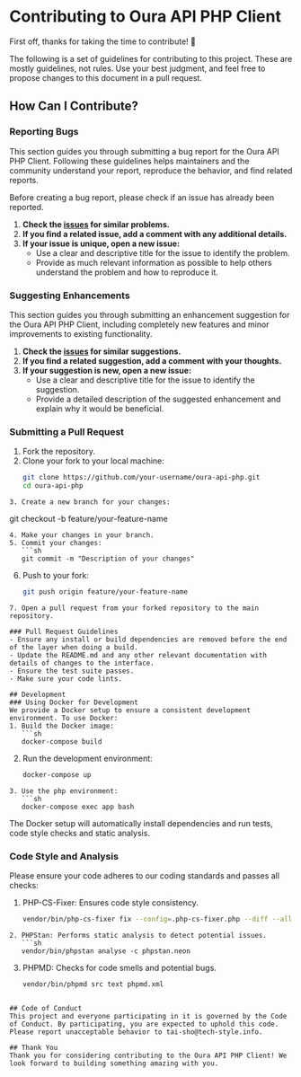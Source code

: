 # Contributing to Oura API PHP Client

First off, thanks for taking the time to contribute! 🎉

The following is a set of guidelines for contributing to this project. These are mostly guidelines, not rules. Use your best judgment, and feel free to propose changes to this document in a pull request.

## How Can I Contribute?

### Reporting Bugs

This section guides you through submitting a bug report for the Oura API PHP Client. Following these guidelines helps maintainers and the community understand your report, reproduce the behavior, and find related reports.

Before creating a bug report, please check if an issue has already been reported.

1. **Check the [issues](https://github.com/your-username/oura-api-php/issues) for similar problems.**
2. **If you find a related issue, add a comment with any additional details.**
3. **If your issue is unique, open a new issue:**
   - Use a clear and descriptive title for the issue to identify the problem.
   - Provide as much relevant information as possible to help others understand the problem and how to reproduce it.

### Suggesting Enhancements

This section guides you through submitting an enhancement suggestion for the Oura API PHP Client, including completely new features and minor improvements to existing functionality.

1. **Check the [issues](https://github.com/your-username/oura-api-php/issues) for similar suggestions.**
2. **If you find a related suggestion, add a comment with your thoughts.**
3. **If your suggestion is new, open a new issue:**
   - Use a clear and descriptive title for the issue to identify the suggestion.
   - Provide a detailed description of the suggested enhancement and explain why it would be beneficial.

### Submitting a Pull Request

1. Fork the repository.
2. Clone your fork to your local machine:
   ```sh
   git clone https://github.com/your-username/oura-api-php.git
   cd oura-api-php
```
3. Create a new branch for your changes:
   ```
   git checkout -b feature/your-feature-name
```
4. Make your changes in your branch.
5. Commit your changes:
   ```sh
   git commit -m "Description of your changes"
```
6. Push to your fork:
   ```sh
   git push origin feature/your-feature-name
```
7. Open a pull request from your forked repository to the main repository.

### Pull Request Guidelines
- Ensure any install or build dependencies are removed before the end of the layer when doing a build.
- Update the README.md and any other relevant documentation with details of changes to the interface.
- Ensure the test suite passes.
- Make sure your code lints.

## Development
### Using Docker for Development
We provide a Docker setup to ensure a consistent development environment. To use Docker:
1. Build the Docker image:
   ```sh
   docker-compose build
```
2. Run the development environment:
   ```sh
   docker-compose up
```
3. Use the php environment:
   ```sh
   docker-compose exec app bash
```

The Docker setup will automatically install dependencies and run tests, code style checks and static analysis.

### Code Style and Analysis
Please ensure your code adheres to our coding standards and passes all checks:
1. PHP-CS-Fixer: Ensures code style consistency.
   ```sh
   vendor/bin/php-cs-fixer fix --config=.php-cs-fixer.php --diff --allow-resky=yes
```
2. PHPStan: Performs static analysis to detect potential issues.
   ```sh
   vendor/bin/phpstan analyse -c phpstan.neon
```
3. PHPMD: Checks for code smells and potential bugs.
   ```sh
   vendor/bin/phpmd src text phpmd.xml
```

## Code of Conduct
This project and everyone participating in it is governed by the Code of Conduct. By participating, you are expected to uphold this code. Please report unacceptable behavior to tai-sho@tech-style.info.

## Thank You
Thank you for considering contributing to the Oura API PHP Client! We look forward to building something amazing with you.
